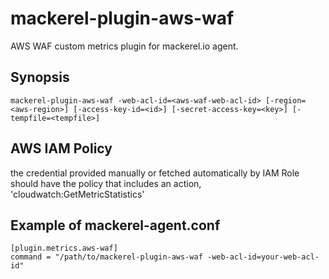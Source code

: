 mackerel-plugin-aws-waf
=======================

AWS WAF custom metrics plugin for mackerel.io agent.

## Synopsis

```shell
mackerel-plugin-aws-waf -web-acl-id=<aws-waf-web-acl-id> [-region=<aws-region>] [-access-key-id=<id>] [-secret-access-key=<key>] [-tempfile=<tempfile>]
```

## AWS IAM Policy
the credential provided manually or fetched automatically by IAM Role should have the policy that includes an action, 'cloudwatch:GetMetricStatistics'

## Example of mackerel-agent.conf

```
[plugin.metrics.aws-waf]
command = "/path/to/mackerel-plugin-aws-waf -web-acl-id=your-web-acl-id"
```
